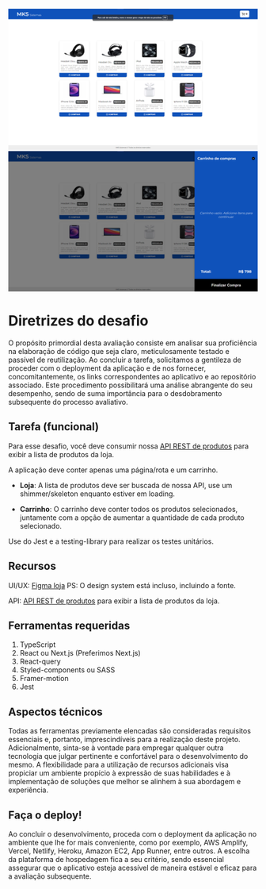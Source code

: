![alt text](image.png)
![alt text](image-1.png)

Diretrizes do desafio
===========================

O propósito primordial desta avaliação consiste em analisar sua proficiência na elaboração de código que seja claro, meticulosamente testado e passível de reutilização. Ao concluir a tarefa, solicitamos a gentileza de proceder com o deployment da aplicação e de nos fornecer, concomitantemente, os links correspondentes ao aplicativo e ao repositório associado. Este procedimento possibilitará uma análise abrangente do seu desempenho, sendo de suma importância para o desdobramento subsequente do processo avaliativo.

Tarefa (funcional)
---------------

Para esse desafio, você deve consumir nossa [API REST de produtos](https://mks-frontend-challenge-04811e8151e6.herokuapp.com/api-docs/) para exibir a lista de produtos da loja.

A aplicação deve conter apenas uma página/rota e um carrinho.

- <b>Loja</b>: A lista de produtos deve ser buscada de nossa API, use um shimmer/skeleton enquanto estiver em loading.
 
- <b>Carrinho</b>: O carrinho deve conter todos os produtos selecionados, juntamente com a opção de aumentar a quantidade de cada produto selecionado.

Use do Jest e a testing-library para realizar os testes unitários.

Recursos
---------------

UI/UX: [Figma loja](https://www.figma.com/file/ay9JKCd6LKvKLE7TclJJkX/MKS-Front-end-challenge?type=design&node-id=0%3A1&mode=design&t=AlZMI9zkOlhrx6JF-1) PS: O design system está incluso, incluindo a fonte.

API: [API REST de produtos](https://mks-frontend-challenge-04811e8151e6.herokuapp.com/api-docs/) para exibir a lista de produtos da loja.

Ferramentas requeridas
---------------

1. TypeScript
2. React ou Next.js (Preferimos Next.js)
3. React-query
4. Styled-components ou SASS
5. Framer-motion
6. Jest

Aspectos técnicos
---------------

Todas as ferramentas previamente elencadas são consideradas requisitos essenciais e, portanto, imprescindíveis para a realização deste projeto. Adicionalmente, sinta-se à vontade para empregar qualquer outra tecnologia que julgar pertinente e confortável para o desenvolvimento do mesmo. A flexibilidade para a utilização de recursos adicionais visa propiciar um ambiente propício à expressão de suas habilidades e à implementação de soluções que melhor se alinhem à sua abordagem e experiência.

Faça o deploy!
---------------

Ao concluir o desenvolvimento, proceda com o deployment da aplicação no ambiente que lhe for mais conveniente, como por exemplo, AWS Amplify, Vercel, Netlify, Heroku, Amazon EC2, App Runner, entre outros. A escolha da plataforma de hospedagem fica a seu critério, sendo essencial assegurar que o aplicativo esteja acessível de maneira estável e eficaz para a avaliação subsequente.